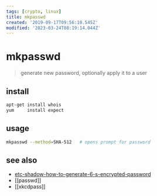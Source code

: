 ```yaml
---
tags: [crypto, linux]
title: mkpasswd
created: '2019-09-17T09:56:18.545Z'
modified: '2023-03-24T08:19:14.044Z'
---
```


# mkpasswd

> generate new password, optionally apply it to a user 

## install

```sh
apt-get install whois
yum     install expect
```

## usage

```sh
mkpasswd --method=SHA-512   # opens prompt for password
```

## see also

- [etc-shadow-how-to-generate-6-s-encrypted-password](https://unix.stackexchange.com/questions/158400/etc-shadow-how-to-generate-6-s-encrypted-password)
- [[passwd]]
- [[xkcdpass]]
